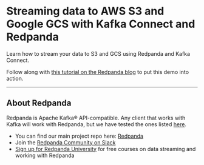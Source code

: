 # Streaming data to AWS S3 and Google GCS with Kafka Connect and Redpanda

Learn how to stream your data to S3 and GCS using Redpanda and Kafka Connect.

Follow along with [this tutorial on the Redpanda blog](https://redpanda.com/blog/stream-data-aws-s3-google-cloud-storage-gcs-kafka-connect) to put this demo into action. 

-----------------------

## About Redpanda 

Redpanda is Apache Kafka® API-compatible. Any client that works with Kafka will work with Redpanda, but we have tested the ones listed [here](https://docs.redpanda.com/docs/reference/faq/#what-clients-do-you-recommend-to-use-with-redpanda).

* You can find our main project repo here: [Redpanda](https://github.com/redpanda-data/redpanda)
* Join the [Redpanda Community on Slack](https://redpanda.com/slack)
* [Sign up for Redpanda University](https://university.redpanda.com/) for free courses on data streaming and working with Redpanda

